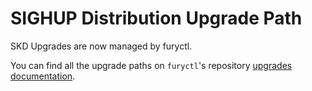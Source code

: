# SIGHUP Distribution Upgrade Path

SKD Upgrades are now managed by furyctl.

You can find all the upgrade paths on `furyctl`'s repository [upgrades documentation](https://github.com/sighupio/furyctl/tree/main/docs/upgrades/kfd).
